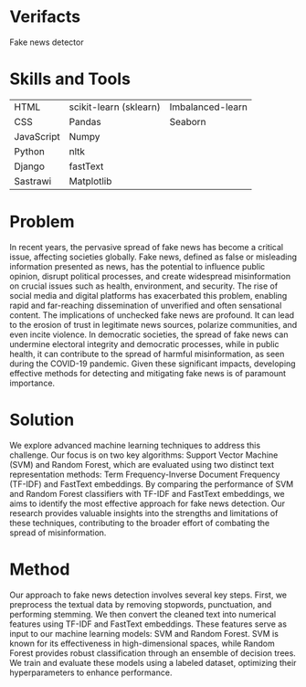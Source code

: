 # Verifacts
Fake news detector


# Skills and Tools
|   |   |   |
|---|---|---|
| HTML | scikit-learn (sklearn) | Imbalanced-learn |
| CSS | Pandas | Seaborn |  |
| JavaScript | Numpy |  |
| Python | nltk |  |
| Django | fastText |  |
| Sastrawi | Matplotlib |  |


# Problem
In recent years, the pervasive spread of fake news has become a critical issue, affecting societies globally. Fake news, defined as false or misleading information presented as news, has the potential to influence public opinion, disrupt political processes, and create widespread misinformation on crucial issues such as health, environment, and security. The rise of social media and digital platforms has exacerbated this problem, enabling rapid and far-reaching dissemination of unverified and often sensational content.
The implications of unchecked fake news are profound. It can lead to the erosion of trust in legitimate news sources, polarize communities, and even incite violence. In democratic societies, the spread of fake news can undermine electoral integrity and democratic processes, while in public health, it can contribute to the spread of harmful misinformation, as seen during the COVID-19 pandemic. Given these significant impacts, developing effective methods for detecting and mitigating fake news is of paramount importance.


# Solution
We explore advanced machine learning techniques to address this challenge. Our focus is on two key algorithms: Support Vector Machine (SVM) and Random Forest, which are evaluated using two distinct text representation methods: Term Frequency-Inverse Document Frequency (TF-IDF) and FastText embeddings. By comparing the performance of SVM and Random Forest classifiers with TF-IDF and FastText embeddings, we aims to identify the most effective approach for fake news detection. Our research provides valuable insights into the strengths and limitations of these techniques, contributing to the broader effort of combating the spread of misinformation.


# Method
Our approach to fake news detection involves several key steps. First, we preprocess the textual data by removing stopwords, punctuation, and performing stemming. We then convert the cleaned text into numerical features using TF-IDF and FastText embeddings. These features serve as input to our machine learning models: SVM and Random Forest. SVM is known for its effectiveness in high-dimensional spaces, while Random Forest provides robust classification through an ensemble of decision trees. We train and evaluate these models using a labeled dataset, optimizing their hyperparameters to enhance performance.
